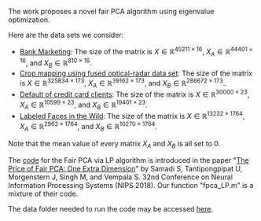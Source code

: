 The work proposes a novel fair PCA algorithm using eigenvalue optimization. 


Here are the data sets we consider: <br>
- [Bank Marketing](https://archive.ics.uci.edu/dataset/222/bank+marketing): The size of the matrix is $X \in \mathbb{R}^{45211 \times 16}$, $X_{A} \in \mathbb{R}^{44401 \times 16}$, and $X_{B} \in \mathbb{R}^{810 \times 16}$. <br>
- [Crop mapping using fused optical-radar data set](https://archive.ics.uci.edu/dataset/525/crop+mapping+using+fused+optical+radar+data+set): The size of the matrix is $X \in \mathbb{R}^{325834 \times 173}$, $X_{A} \in \mathbb{R}^{39162 \times 173}$, and $X_{B} \in \mathbb{R}^{286672 \times 173}$..<be>
- [Default of credit card clients](https://archive.ics.uci.edu/dataset/350/default+of+credit+card+clients): The size of the matrix is $X \in \mathbb{R}^{30000 \times 23}$, $X_{A} \in \mathbb{R}^{10599 \times 23}$, and $X_{B} \in \mathbb{R}^{19401 \times 23}$. <br>
- [Labeled Faces in the Wild](https://vis-www.cs.umass.edu/lfw/): The size of the matrix is $X \in \mathbb{R}^{13232 \times 1764}$, $X_{A} \in \mathbb{R}^{2962 \times 1764}$, and $X_{B} \in \mathbb{R}^{10270 \times 1764}$. <be>

Note that the mean value of every matrix $X_{A}$ and $X_{B}$ is all set to $0$. <br>

The [code](https://github.com/samirasamadi/Fair-PCA?tab=readme-ov-file) for the Fair PCA via LP algorithm is introduced in the paper "[The Price of Fair PCA: One Extra Dimension](https://arxiv.org/abs/1811.00103)" by Samadi S, Tantipongpipat U, Morgenstern J, Singh M, and Vempala S. 32nd Conference on Neural Information Processing Systems (NIPS 2018). Our function "fpca_LP.m" is a mixture of their code.


The data folder needed to run the code may be accessed [here](https://drive.google.com/drive/u/1/folders/1xmdlEYPJDS7nwMQqbOoEuG3TCWLCBkUJ).
